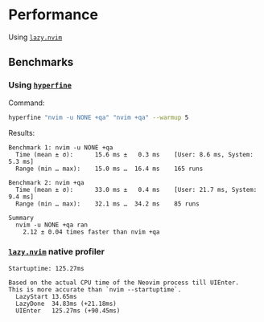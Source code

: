 # Performance

Using [`lazy.nvim`](https://github.com/folke/lazy.nvim)

## Benchmarks

### Using [`hyperfine`](https://github.com/sharkdp/hyperfine)

Command:

```bash
hyperfine "nvim -u NONE +qa" "nvim +qa" --warmup 5
```

Results:

```
Benchmark 1: nvim -u NONE +qa
  Time (mean ± σ):      15.6 ms ±   0.3 ms    [User: 8.6 ms, System: 5.3 ms]
  Range (min … max):    15.0 ms …  16.4 ms    165 runs

Benchmark 2: nvim +qa
  Time (mean ± σ):      33.0 ms ±   0.4 ms    [User: 21.7 ms, System: 9.4 ms]
  Range (min … max):    32.1 ms …  34.2 ms    85 runs

Summary
  nvim -u NONE +qa ran
    2.12 ± 0.04 times faster than nvim +qa
```

### [`lazy.nvim`](https://github.com/folke/lazy.nvim) native profiler

```
Startuptime: 125.27ms

Based on the actual CPU time of the Neovim process till UIEnter.
This is more accurate than `nvim --startuptime`.
  LazyStart 13.65ms
  LazyDone  34.83ms (+21.18ms)
  UIEnter   125.27ms (+90.45ms)
```
